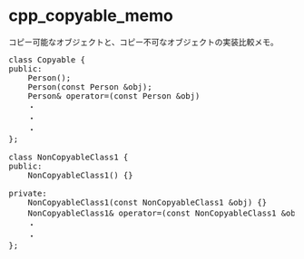 cpp_copyable_memo
========
コピー可能なオブジェクトと、コピー不可なオブジェクトの実装比較メモ。

<pre>
class Copyable {
public:
	Person();
	Person(const Person &obj);
	Person& operator=(const Person &obj) 
    ・
    ・
    ・
};

class NonCopyableClass1 {
public:
	NonCopyableClass1() {}

private:
	NonCopyableClass1(const NonCopyableClass1 &obj) {}
	NonCopyableClass1& operator=(const NonCopyableClass1 &obj) { return *this; }    ・
    ・
    ・
};
</pre>
